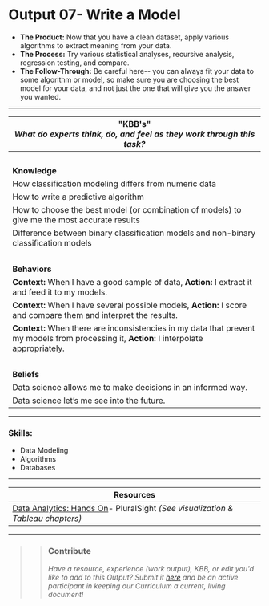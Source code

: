 # Output 07- Write a Model

- **The Product:** Now that you have a clean dataset, apply various algorithms to extract meaning from your data. 
- **The Process:** Try various statistical analyses, recursive analysis, regression testing, and compare. 
- **The Follow-Through:** Be careful here-- you can always fit your data to some algorithm or model, so make sure you are choosing the best model for your data, and not just the one that will give you the answer you wanted. 

-----------------------------------------------------------

| **"KBB's"** <br> _What do experts think, do, and feel as they work through this task?_|
|----------|
| </br>| 
| **Knowledge**	| 
| How classification modeling differs from numeric data  |  
| How to write a predictive algorithm | 
| How to choose the best model (or combination of models) to give me the most accurate results	|
| Difference between binary classification models and non-binary classification models |
| </br> | 
| **Behaviors** 	| 
|  **Context:** When I have a good sample of data, **Action:** I extract it and feed it to my models. |  
| **Context:** When I have several possible models, **Action:** I score and compare them and interpret the results.  |
| **Context:** When there are inconsistencies in my data that prevent my models from processing it, **Action:** I interpolate appropriately. |  
| </br> | 
| **Beliefs**	| 
| Data science allows me to make decisions in an informed way. |  
| Data science let’s me see into the future.|  


------
### Skills: 
* Data Modeling
* Algorithms
* Databases


------


| Resources|       	
|----------|
| [Data Analytics: Hands On](https://app.pluralsight.com/library/courses/data-analytics-hands-on/table-of-contents)- PluralSight _(See visualization & Tableau chapters)_ |


---- 

>> ### Contribute
>> _Have a resource, experience (work output), KBB, or edit you'd like to add to this Output? Submit it [here](https://docs.google.com/a/andela.com/forms/d/e/1FAIpQLSeiwit-7JW3UScG9ItDX9DUZZnlCwdpo7aWruahsPKNJ_6JOA/viewform?usp=sf_link) and be an active participant in keeping our Curriculum a current, living document!_

